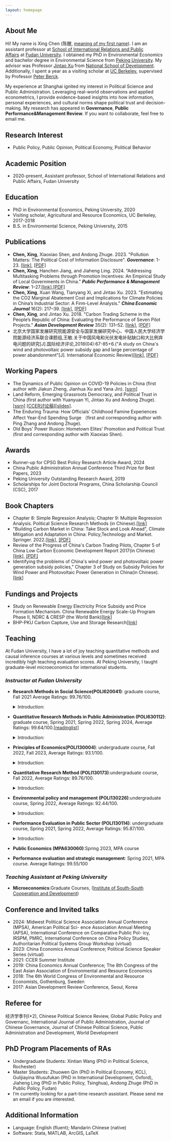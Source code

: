 ```yaml
---
layout: homepage
---
```


## About Me

Hi! My name is Xing Chen (陈醒, [meaning of my first name](https://en.wiktionary.org/wiki/%E9%86%92#Definitions)). I am an assistant professor at [School of International Relations and Public Affairs](https://sirpa.fudan.edu.cn/) at [Fudan University](https://www.fudan.edu.cn/en/). I obtained my PhD in Environmental Economics and bachelor degree in Environmental Science from [Peking University](https://english.pku.edu.cn/). My advisor was Professor [Jintao Xu](https://www.nsd.pku.edu.cn/szdw/qzjs/x/262188.htm#) from [National School of Development](https://www.nsd.pku.edu.cn/xygk/xygk1/index.htm). Additionally, I spent a year as a visiting scholar at [UC Berkeley](https://are.berkeley.edu/), supervised by Professor [Peter Berck](https://are.berkeley.edu/users/peter-berck).

My experience at Shanghai ignited my interest in Political Science and Public Administration. Leveraging real-world observations and applied econometrics, I provide evidence-based insights into how information, personal experiences, and cultural norms shape political trust and decision-making. My research has appeared in **Governance**, **Public Performance&Management Review**. If you want to collaborate, feel free to email me.

## Research Interest
- Public Policy, Public Opinion, Political Economy, Political Behavior

## Academic Position
-  2020-present, Assistant professor, School of International Relations and Public Affairs, Fudan University
 
## Education
- PhD in Environmental Economics, Peking University, 2020
- Visiting scholar, Agricultural and Resource Economics, UC Berkeley, 2017-2018
- B.S. in Environmental Science, Peking University, 2015


## Publications
- **Chen, Xing**, Xiaoxiao Shen, and Andong Zhuge. 2023. "Pollution Matters: The Political Cost of Information Disclosure". ***Governance***: 1-23. [[link]](https://onlinelibrary.wiley.com/doi/10.1111/gove.12847), [[PDF]](https://www.dropbox.com/scl/fi/ioegdz93cav9s4qj3gatq/pollution_trust_governance.pdf?rlkey=txcla4ewh4f09sbqgmmesq3dl&dl=0)
- **Chen, Xing**, Hanchen Jiang, and Jiaheng Ling. 2024. “Addressing Multitasking Problems through Promotion Incentives: An Empirical Study of Local Governments in China.” ***Public Performance & Management Review***: 1–27.[[link]](https://www.tandfonline.com/doi/full/10.1080/15309576.2024.2302390),[[PDF]](https://www.dropbox.com/scl/fi/9nskogo75r9z4o62lx6sz/border_promotion_PPMR.pdf?rlkey=ie83bzz2kpf3v5jy68f1rlzsl&dl=0)
- **Chen, Xing**, Xuan Wang, Tianyang Xi, and Jintao Xu. 2023. "Estimating the CO2 Marginal Abatement Cost and Implications for Climate Policies in China’s Industrial Sector: A Firm-Level Analysis." ***China Economic Journal*** 16(2): 217–39. [[link]](https://www.tandfonline.com/doi/abs/10.1080/17538963.2023.2244281), [[PDF]](https://www.dropbox.com/scl/fi/gr3vm1ktbbhjp03tt9elj/Estimating-the-CO2-marginal-abatement-cost-and-implications-for-climate-policies-in-China-s-industrial-sector-A-firm-level-analysis.pdf?rlkey=onayf0x48pwa3tymmfw2seom5&dl=0)
- **Chen, Xing**, and Jintao Xu. 2018. "Carbon Trading Scheme in the People’s Republic of China: Evaluating the Performance of Seven Pilot Projects." ***Asian Development Review*** 35(2): 131–52. [[link]](https://direct.mit.edu/adev/article/35/2/131/9958/Carbon-Trading-Scheme-in-the-People-s-Republic-of), [[PDF]](https://www.dropbox.com/scl/fi/i9uh9jhm752v6jiooa93r/1.ADR.pdf?rlkey=zje9pc6y9tl5eqqq2pwmvwxe4&dl=0)
- 北京大学国家发展研究院能源安全与国家发展研究中心、中国人民大学经济学院能源经济系联合课题组,王敏.关于中国风电和光伏发电补贴缺口和大比例弃电问题的研究[J].国际经济评论,2018(04):67-85+6.("A study on China's wind and photovoltaic power subsidy gap and large percentage of power abandonment"[J]. International Economic Review)[[link]](https://oversea.cnki.net/KCMS/detail/detail.aspx?dbcode=CJFD&dbname=CJFDLAST2018&filename=GJPP201804005&uniplatform=OVERSEA&v=MY23A1ckSLSZTyb5XPa4j7QkPXk3Y_fQJAJsdN2Jp5kwko9MWWXZVS7HRJIIzrBd), [[PDF]](https://www.dropbox.com/scl/fi/hrryf7cbds9y7ppkarfr2/2..pdf?rlkey=pl94l7x84ecwsjk6zj76z2clh&dl=0)

## Working Papers
- The Dynamics of Public Opinion on COVID-19 Policies in China
 (first author  with Jiakun Zheng, Jianhua Xu and Yana Jin). [[ssrn]](https://papers.ssrn.com/sol3/papers.cfm?abstract_id=4667162) 
- Land Reform, Emerging Grassroots Democracy, and Political Trust in China (first author  with Yuanyuan Yi, Jintao Xu and Andong Zhuge).[[ssrn]](https://papers.ssrn.com/sol3/papers.cfm?abstract_id=4569967) [[CCER讨论稿]](https://nsd.pku.edu.cn/cbw/tlg1/tlg2023/532016.htm)[[slides]](https://www.dropbox.com/scl/fi/o7tx7fdd3x5c5ai8t8bb9/democracy.pdf?rlkey=qrj4w4arrqbkjodd9td8wq86d&dl=0). 
- The Enduring Trauma: How Officials' Childhood Famine Experiences Affect Year-End Spending Surge （first and corresponding author with Ping Zhang and Andong Zhuge). 
- Old Boys' Power Illusion: Hometown Elites' Promotion and Political Trust (first and corresponding author with Xiaoxiao Shen). 

## Awards
- Runner-up for CPSG Best Policy Research Article Award, 2024
- China Public Administration Annual Conference Third Prize for Best Papers, 2023
- Peking University Outstanding Research Award, 2019
- Scholarships for Joint Doctoral Programs, China Scholarship Council (CSC), 2017

## Book Chapters
- Chapter 8: Simple Regression Analysis; Chapter 9: Multiple Regression Analysis. Political Science Research Methods (in Chinese).[[link]](http://www.fudanpress.com/news/showdetail.asp?bookid=15604)
- "Building Carbon Market in China: Take Stock and Look Ahead", Climate Mitigation and Adaptation in China: Policy,Technology and Market.  Springer. 2022.[[link]](https://link.springer.com/book/10.1007/978-981-16-4310-1), [[PDF]](https://www.dropbox.com/scl/fi/8de5p3w8rox311rdkxbnw/book1_Chen_BuildingCarbonMarketInChina.pdf?rlkey=rsye4mznd6arvgyiimxgv2brr&st=2go8nhkg&dl=0)
- Review of the Progress of China's Carbon Trading Pilots, Chapter 5 of China Low Carbon Economic Development Report 2017(in Chinese)[[link]](https://www.pishu.com.cn/skwx_ps/bookdetail?SiteID=14&ID=9313611), [[PDF]](https://www.dropbox.com/scl/fi/mh3yfunsvwnk59ihxwkj7/book2_-_.pdf?rlkey=j27bbj2jvq2vp5wo1c9e3z3dd&st=ptsebh1e&dl=0)
- Identifying the problems of China's wind power and photovoltaic power generation subsidy policies," Chapter 3 of Study on Subsidy Policies for Wind Power and Photovoltaic Power Generation in China(in Chinese).[[link]](http://www.csspw.com.cn/booksdetail_15923_2075299_0.jhtml)

## Fundings and Projects
- Study on Renewable Energy Electricity Price Subsidy and Price Formation Mechanism. China Renewable Energy Scale-Up Program Phase II, NDRC & CRESP (the World Bank)[[link]](https://projects.worldbank.org/en/projects-operations/project-detail/P127033?lang=en)
- BHP-PKU Carbon Capture, Use and Storage Research[[link]](https://www.nsd.pku.edu.cn/ccus/ccus/project/271707.htm)


## Teaching
At Fudan University, I have a lot of joy teaching quantitative methods and causal inference courses at various levels and sometimes received incredibly high teaching evaluation scores. At Peking University, I taught graduate-level microeconomics for international students. 
### *Instructor at Fudan University*
- **Research Methods in Social Science(POLI620041)**: graduate course, Fall 2021 Average Ratings: 99.76/100.
  <details><summary>Introduction:</summary>
  This course will prepare newly admitted graduate students for other quantitative analysis courses offered in the Politics/Public Administration department and elsewhere. Students will learn basic probability and statistics, as well as programming using Stata. Course is equivalent to intermediate econometrics, covering cross-sectional data analysis.
  </details>
- **Quantitative Research Methods in Public Administration (POLI630112)**: graduate course, Spring 2021, Spring 2022, Spring
2024, Average Ratings: 99.64/100.[[readinglist](https://www.dropbox.com/scl/fi/0niw72qcwv1hiib7byzrf/Method_reading_list.pdf?rlkey=ztn32vemmm39po2ggu9yojq1f&dl=0)]
  <details><summary>Introduction:</summary>
  Graduate Course. An advanced course covering panel data analysis, as well as techniques for causal inference and empirical strategy, including Difference-in-difference(DID), instrumental variable method (IV), regression discontinuity design(RDD), and synthetic control methond (SCM). Using data from published journal articles, students will learn how to clean data, create graphs and tables, and conduct basic statistical analysis.
   </details>
- **Principles of Economics(POLI130004)**: undergraduate course, Fall 2022, Fall 2023, Average Ratings: 93.1/100.
  <details><summary>Introduction:</summary>
   An introduction course to core concepts and theories of economics for newly admitted undergrads at Fudan.
   </details>
- **Quantitative Research Method (POLI130173)**:undergraduate course, Fall 2022, Average Ratings: 89.76/100.
    <details><summary>Introduction:</summary>
     An introduction course covering basic statistical analysis. 
   </details>
- **Environmental policy and management (POLI130226)**:undergraduate course, Spring 2022, Average Ratings: 92.44/100.
  <details><summary>Introduction:</summary>
   This course provides an overview of China's environmental governance since 2000. By introducing the microeconomic foundations of environmental policies, analyzing China's pollution control efforts, and examining the impacts of environmental regulation, this course aims to equip students with the knowledge about the policy design and implementation in addressing future environmental challenges.
   </details>
  
- **Performance Evaluation in Public Sector (POLI130114)**: undergraduate course, Spring 2021, Spring 2022, Average Ratings: 95.87/100.
  <details><summary>Introduction:</summary>
   An introductory course for causal inference and policy evaluation techniques in the context of China governance.
   </details>
- **Public Economics (MPA630060)**:Spring 2023, MPA course
- **Performance evaluation and strategic management**: Spring 2021, MPA course. Average Ratings: 99.55/100
   
### *Teaching Assistant at Peking University*
-  **Microeconomics**:Graduate Courses, ([Institute of South-South Cooperation and Development](https://cnisscad.pku.edu.cn/))

## Conference and Invited talks
- 2024: Midwest Political Science Association Annual Conference (MPSA), American Political Sci-
ence Association Annual Meeting (APSA), International Conference on Comparative Public Pol-
icy, IRSPM, PMRC, International Conference on China Policy Studies, Authoritarian Political
Systems Group Workshop (virtual)
- 2023: China Economics Annual Conference; Political Science Speaker Series (virtual)
- 2021: CCER Summer Institute
- 2019: China Economics Annual Conference; The 8th Congress of the East Asian Association of Environmental and Resource Economics
- 2018: The 6th World Congress of Environmental and Resource Economists, Gothenburg, Sweden
- 2017: Asian Development Review Conference, Seoul, Korea

## Referee for
经济学季刊(*2), Chinese Political Science Review, Global Public Policy and Governanc, International Journal of Public Administration, Journal of
Chinese Governance, Journal of Chinese Political Science, Public Administration and Development, World Development

## PhD Program Placements of RAs
- Undergraduate Students: Xintian Wang (PhD in Political Science, Rochester)
- Master Students: Zhuowen Qin (PhD in Political Economy, KCL), Gulijiayina Wusufukan (PhD in International Development, Oxford), Jiaheng Ling (PhD in Public Policy, Tsinghua), Andong Zhuge (PhD in Public Policy, Fudan)
- I’m currently looking for a part-time research assistant. Please send me an email if you are interested.
  
## Additional Information
- Language: English (fluent); Mandarin Chinese (native)
- Software: Stata, MATLAB, ArcGIS, LaTeX

